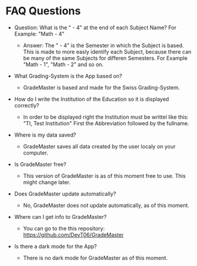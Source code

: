# FAQ Questions
- Question: What is the " - 4" at the end of each Subject Name? For Example: "Math - 4"
    - Answer: The " - 4" is the Semester in which the Subject is based. This is made to more easly identify each Subject, because there can be many of the same Subjects for differen Semesters. For Example "Math - 1", "Math - 2" and so on.

- What Grading-System is the App based on?
    - GradeMaster is based and made for the Swiss Grading-System. 

- How do I write the Institution of the Education so it is displayed correctly?
    - In order to be displayed right the Institution must be writtel like this: "TI, Test Institution" First the Abbreviation followed by the fullname.
    
- Where is my data saved?
    - GradeMaster saves all data created by the user localy on your computer. 

- Is GradeMaster free?
    - This version of GradeMaster is as of this moment free to use. This might change later.

- Does GradeMaster update automatically?
    - No, GradeMaster does not update automatically, as of this moment.

- Where can I get info to GradeMaster?
    - You can go to the this repository: <a href="https://github.com/DevT06/GradeMaster" target="_blank">https://github.com/DevT06/GradeMaster</a>

- Is there a dark mode for the App?
    - There is no dark mode for GradeMaster as of this moment.
